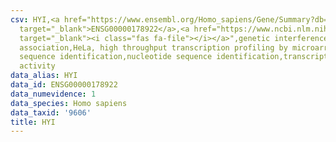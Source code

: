 ```yaml
---
csv: HYI,<a href="https://www.ensembl.org/Homo_sapiens/Gene/Summary?db=core;g=ENSG00000178922"
  target="_blank">ENSG00000178922</a>,<a href="https://www.ncbi.nlm.nih.gov/pubmed/17216044"
  target="_blank"><i class="fas fa-file"></i></a>",genetic interference,functional
  association,HeLa, high throughput transcription profiling by microarray,nucleotide
  sequence identification,nucleotide sequence identification,transcriptional regulation,up-regulates
  activity
data_alias: HYI
data_id: ENSG00000178922
data_numevidence: 1
data_species: Homo sapiens
data_taxid: '9606'
title: HYI
---
```

